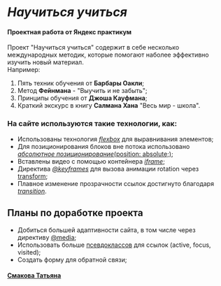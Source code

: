 # *Научиться учиться*

#### **Проектная работа** от **Яндекс практикум**  

Проект "Научиться учиться" содержит в себе несколько международных методик, которые помогают наболее эффективно изучить новый материал.  
Например:  
1. Пять техник обучения от **Барбары Оакли**;
2. Метод **Фейнмана** - "Выучить и не забыть";
3. Принципы обучения от **Джоша Кауфмана**;
4. Краткий экскурс в книгу **Салмана Хана** "Весь мир - школа".  

### На сайте используются такие технологии, как:
* Использованы технология [*flexbox*](https://developer.mozilla.org/ru/docs/Learn/CSS/CSS_layout/Flexbox) для выравнивания элементов; 
* Для позиционирования блоков вне потока использовано [*абсолютное позиционирование*(position: absolute;)](https://developer.mozilla.org/ru/docs/Web/CSS/position);
* Вставлены видео с помощью контейнера [*iframe*](https://developer.mozilla.org/ru/docs/Learn/HTML/Multimedia_and_embedding/Other_embedding_technologies);  
* Директива [*@keyframes*](https://developer.mozilla.org/en-US/docs/Web/CSS/@keyframes) для вызова анимации rotation через [transform](https://developer.mozilla.org/ru/docs/Web/CSS/transform);  
* Плавное изменение прозрачности ссылок достигнуто благодаря [*transition*](https://developer.mozilla.org/ru/docs/Web/CSS/transition).

## **Планы по доработке проекта**
* Добиться большей адаптивности сайта, в том числе через директиву [@media](https://developer.mozilla.org/ru/docs/Web/CSS/@media);  
* Использовать больше [псевдоклассов](https://developer.mozilla.org/ru/docs/Web/CSS/Pseudo-classes) для ссылок (active, focus, visited);
* Создать форму для обратной связи;

#### [**Смакова Татьяна**](https://vk.com/id221691656)
